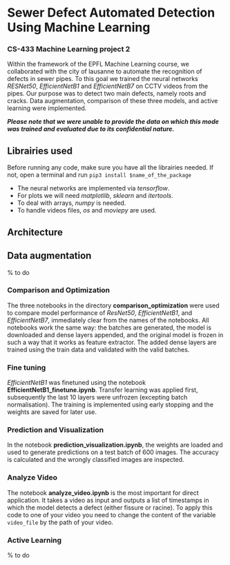 # Sewer Defect Automated Detection Using Machine Learning
### CS-433 Machine Learning project 2

Within the framework of the EPFL Machine Learning course, we collaborated
with the city of lausanne to automate the recognition of defects in
sewer pipes. To this goal we trained the neural networks _RESNet50_,
_EfficientNetB1_ and _EfficientNetB7_ on CCTV videos from the pipes. Our
purpose was to detect two main defects, namely roots and cracks.
Data augmentation, comparison of these three models, and active 
learning were implemented.

___Please note that we were unable to provide the data on which this mode
was trained and evaluated due to its confidential nature.___

## Librairies used

Before running any code, make sure you have all the librairies needed.
If not, open a terminal and run
`pip3 install $name_of_the_package`

* The neural networks are implemented via _tensorflow_.
* For plots we will need _matplotlib_, _sklearn_ and _itertools_.
* To deal with arrays, _numpy_ is needed.
* To handle videos files, _os_ and _moviepy_ are used.

## Architecture

## Data augmentation

% to do

### Comparison and Optimization

The three notebooks in the directory __comparison_optimization__ were used
to compare model performance of _ResNet50_, _EfficientNetB1_,
and _EfficientNetB7_, immediately clear from the names of the notebooks.
All notebooks work the same way: the batches are generated, the model is
downloaded and dense layers appended, and the original model is frozen
in such a way that it works as feature extractor. The added dense layers
are trained using the train data and validated with the valid batches.

### Fine tuning

_EfficientNetB1_ was finetuned using the notebook
__EfficientNetB1_finetune.ipynb__. Transfer learning was
applied first, subsequently the last 10 layers were unfrozen (excepting
batch normalisation). The training is implemented using early stopping and
the weights are saved for later use.

### Prediction and Visualization

In the notebook __prediction_visualization.ipynb__, the weights are
loaded and used to generate predictions on a test batch of 600 images.
The accuracy is calculated and the wrongly classified images are inspected.

### Analyze Video 

The notebook __analyze_video.ipynb__ is the most important for direct
application. It takes a video as input and outputs a list of timestamps
in which the model detects a defect (either fissure or racine). To apply 
this code to one of your video you need to change the content of the variable
`video_file` by the path of your video.

### Active Learning

% to do